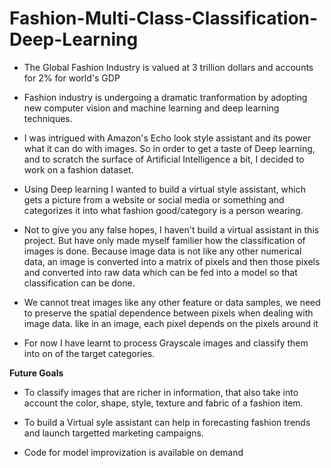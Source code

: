 # Fashion-Multi-Class-Classification-Deep-Learning

- The Global Fashion Industry is valued at 3 trillion dollars and accounts for 2% for world's GDP

- Fashion industry is undergoing a dramatic tranformation by adopting new computer vision and machine learning and deep learning techniques.

- I was intrigued with Amazon's Echo look style assistant and its power what it can do with images. So in order to get a taste of Deep learning, and to scratch the surface of Artificial Intelligence a bit, I decided to work on a fashion dataset.

- Using Deep learning I wanted to build a virtual style assistant, which gets a picture from a website or social media or something and categorizes it into what fashion good/category is a person wearing. 

- Not to give you any false hopes, I haven't build a virtual assistant in this project. But have only made myself familier how the classification of images is done. Because image data is not like any other numerical data, an image is converted into a matrix of pixels and then those pixels and converted into raw data which can be fed into a model so that classification can be done.

- We cannot treat images like any other feature or data samples, we need to preserve the spatial dependence between pixels when dealing with image data. like in an image, each pixel depends on the pixels around it

- For now I have learnt to process Grayscale images and classify them into on of the target categories.

<b>Future Goals </b>
- To classify images that are richer in information, that also take into account the color, shape, style, texture and fabric of a fashion item.

- To build a Virtual syle assistant can help in forecasting fashion trends and launch targetted marketing campaigns.

- Code for model improvization is available on demand

